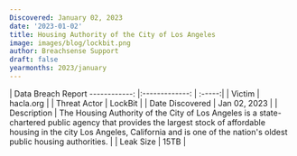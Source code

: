 ```yaml
---
Discovered: January 02, 2023
date: '2023-01-02'
title: Housing Authority of the City of Los Angeles
image: images/blog/lockbit.png
author: Breachsense Support
draft: false
yearmonths: 2023/january
---
```



| Data Breach Report
------------:     |:-------------:    | :-----:|
| Victim      | hacla.org      | 
| Threat Actor      | LockBit      | 
| Date Discovered      | Jan 02, 2023      | 
| Description      | The Housing Authority of the City of Los Angeles is a state-chartered public agency that provides the largest stock of affordable housing in the city Los Angeles, California and is one of the nation's oldest public housing authorities.      | 
| Leak Size      | 15TB      | 

